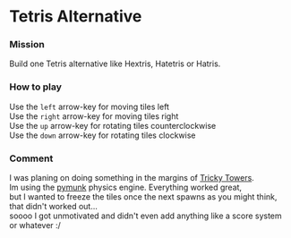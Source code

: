 #  Tetris Alternative

### Mission
Build one Tetris alternative like Hextris, Hatetris or Hatris.

### How to play
Use the `left` arrow-key for moving tiles left  
Use the `right` arrow-key for moving tiles right  
Use the `up` arrow-key for rotating tiles counterclockwise  
Use the `down` arrow-key for rotating tiles clockwise  

### Comment
I was planing on doing something in the margins of [Tricky Towers](https://www.trickytowers.com/).  
Im using the [pymunk](https://github.com/viblo/pymunk) physics engine. Everything worked great, \
but I wanted to freeze the tiles once the next spawns as you might think, that didn't worked out...  
soooo I got unmotivated and didn't even add anything like a score system or whatever :/  
  
